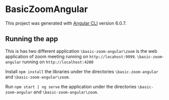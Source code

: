 # BasicZoomAngular

This project was generated with [Angular CLI](https://github.com/angular/angular-cli) version 6.0.7.

## Running the app
This is has two different application `\basic-zoom-angular\zoom` is the web application of zoom meeting running on `http://locahost:9999`.
`\basic-zoom-angular` running on `http://localhost:4200`

Install `npm install` the libraries under the directories `\basic-zoom-angular` and `\basic-zoom-angular\zoom`.

Run `npm start | ng serve` the application under the directories `\basic-zoom-angular` and `\basic-zoom-angular\zoom`.
